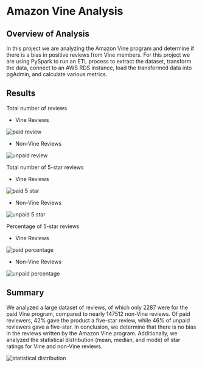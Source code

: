 # Amazon Vine Analysis
## Overview of Analysis
In this project we are analyzing the Amazon Vine program and determine if there is a bias in positive reviews from Vine members. For this project we are using PySpark to run an ETL process to extract the dataset, transform the data, connect to an AWS RDS instance, load the transformed data into pgAdmin, and calculate various metrics.
## Results

Total number of reviews

- Vine Reviews 

![paid review](https://user-images.githubusercontent.com/66500222/184558290-0cdee7b2-5ce2-4abc-8e42-2a7fe98e1fa5.png)

- Non-Vine Reviews

![unpaid review](https://user-images.githubusercontent.com/66500222/184558303-679cbe57-d9ed-45a4-899d-c32e49faaac7.png)


Total number of 5-star reviews

- Vine Reviews 

![paid 5 star](https://user-images.githubusercontent.com/66500222/184558494-5847b626-f988-413d-9a26-0882887b1393.png)

- Non-Vine Reviews

![unpaid 5 star](https://user-images.githubusercontent.com/66500222/184558497-367f310a-9e47-44b4-8430-67b6f8e049af.png)

Percentage of 5-star reviews

- Vine Reviews 

![paid percentage](https://user-images.githubusercontent.com/66500222/184558639-c2b4e587-b8cd-4432-939e-99c6953e2471.png)


- Non-Vine Reviews

![unpaid percentage](https://user-images.githubusercontent.com/66500222/184558642-b4a5b309-070e-4471-9e3f-4a1444c8f9a2.png)

## Summary

We analyzed a large dataset of reviews, of which only 2287 were for the paid Vine program, compared to nearly 147512 non-Vine reviews. Of paid reviewers, 42% gave the product a five-star review, while 46% of unpaid reviewers gave a five-star. In conclusion, we determine that there is no bias in the reviews written by the Amazon Vine program.
Additionally, we analyzed the statistical distribution (mean, median, and mode) of star ratings for Vine and non-Vine reviews.


![statistical distribution](https://user-images.githubusercontent.com/66500222/184558898-9a0a2c6d-9257-4f9f-86bc-90e5a608a62f.png)
